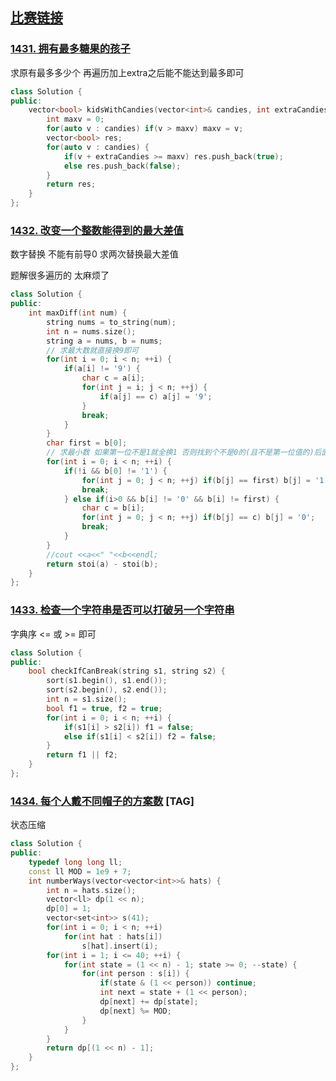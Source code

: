## [比赛链接](https://leetcode.cn/contest/biweekly-contest-25/)


### [1431. 拥有最多糖果的孩子](https://leetcode.cn/problems/kids-with-the-greatest-number-of-candies/)

求原有最多多少个 再遍历加上extra之后能不能达到最多即可

```c++
class Solution {
public:
    vector<bool> kidsWithCandies(vector<int>& candies, int extraCandies) {
        int maxv = 0;
        for(auto v : candies) if(v > maxv) maxv = v;
        vector<bool> res;
        for(auto v : candies) {
            if(v + extraCandies >= maxv) res.push_back(true);
            else res.push_back(false);
        }
        return res;
    }
};
```


### [1432. 改变一个整数能得到的最大差值](https://leetcode.cn/problems/max-difference-you-can-get-from-changing-an-integer/)

数字替换 不能有前导0 求两次替换最大差值

题解很多遍历的 太麻烦了

```c++
class Solution {
public:
    int maxDiff(int num) {
        string nums = to_string(num);
        int n = nums.size();
        string a = nums, b = nums;
      	// 求最大数就直接换9即可
        for(int i = 0; i < n; ++i) {
            if(a[i] != '9') {
                char c = a[i];
                for(int j = i; j < n; ++j) {
                    if(a[j] == c) a[j] = '9';
                }
                break;
            }
        }
        char first = b[0];
      	// 求最小数 如果第一位不是1就全换1 否则找到个不是0的(且不是第一位值的)后面全换0
        for(int i = 0; i < n; ++i) {
            if(!i && b[0] != '1') {
                for(int j = 0; j < n; ++j) if(b[j] == first) b[j] = '1';
                break;
            } else if(i>0 && b[i] != '0' && b[i] != first) {
                char c = b[i];
                for(int j = 0; j < n; ++j) if(b[j] == c) b[j] = '0';
                break;
            }
        }
        //cout <<a<<" "<<b<<endl;
        return stoi(a) - stoi(b);
    }
};
```

### [1433. 检查一个字符串是否可以打破另一个字符串](https://leetcode.cn/problems/check-if-a-string-can-break-another-string/)

字典序 <= 或 >= 即可

```c++
class Solution {
public:
    bool checkIfCanBreak(string s1, string s2) {
        sort(s1.begin(), s1.end());
        sort(s2.begin(), s2.end());
        int n = s1.size();
        bool f1 = true, f2 = true;
        for(int i = 0; i < n; ++i) {
            if(s1[i] > s2[i]) f1 = false;
            else if(s1[i] < s2[i]) f2 = false;
        }
        return f1 || f2;
    }
};
```

### [1434. 每个人戴不同帽子的方案数](https://leetcode.cn/problems/number-of-ways-to-wear-different-hats-to-each-other/) [TAG]

状态压缩

```c++
class Solution {
public:
    typedef long long ll;
    const ll MOD = 1e9 + 7;
    int numberWays(vector<vector<int>>& hats) {
        int n = hats.size();
        vector<ll> dp(1 << n);
        dp[0] = 1;
        vector<set<int>> s(41);
        for(int i = 0; i < n; ++i)
            for(int hat : hats[i])
                s[hat].insert(i);
        for(int i = 1; i <= 40; ++i) {
            for(int state = (1 << n) - 1; state >= 0; --state) {
                for(int person : s[i]) {
                    if(state & (1 << person)) continue;
                    int next = state + (1 << person);
                    dp[next] += dp[state];
                    dp[next] %= MOD;
                }
            }
        }
        return dp[(1 << n) - 1];
    }
};
```
